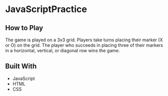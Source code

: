# JavaScriptPractice

## How to Play
The game is played on a 3x3 grid. 
Players take turns placing their marker (X or O) on the grid.
The player who succeeds in placing three of their markers in a horizontal, vertical, or diagonal row wins the game.

## Built With
- JavaScript
- HTML
- CSS
  


